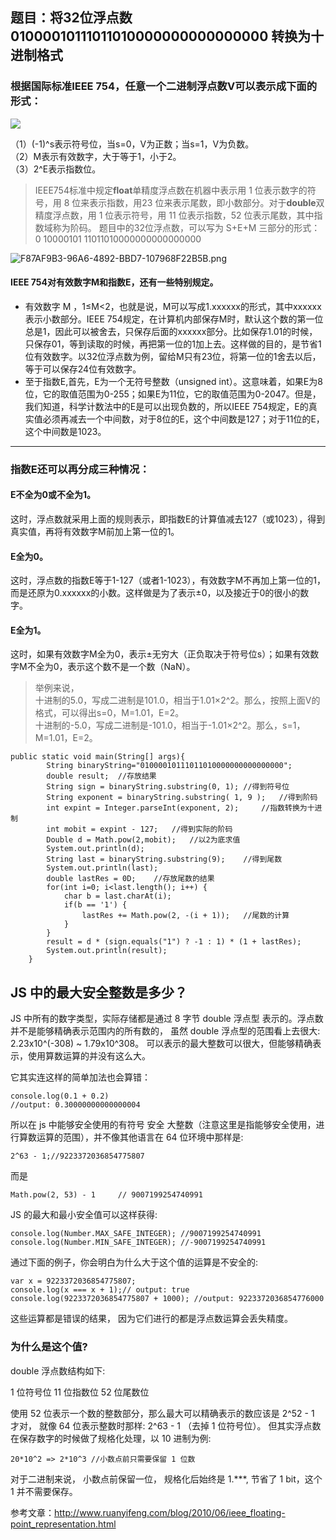 ## 题目：将32位浮点数 01000010111011010000000000000000 转换为十进制格式

### 根据国际标准IEEE 754，任意一个二进制浮点数V可以表示成下面的形式：
![](https://ws4.sinaimg.cn/large/006tNc79ly1fijna4yazwj3087019mx1.jpg)

（1）(-1)^s表示符号位，当s=0，V为正数；当s=1，V为负数。
<br>（2）M表示有效数字，大于等于1，小于2。
<br>（3）2^E表示指数位。

> IEEE754标准中规定**float**单精度浮点数在机器中表示用 1 位表示数字的符号，用 8 位来表示指数，用23 位来表示尾数，即小数部分。对于**double**双精度浮点数，用 1 位表示符号，用 11 位表示指数，52 位表示尾数，其中指数域称为阶码。
题目中的32位浮点数，可以写为 S+E+M 三部分的形式：0 10000101 11011010000000000000000

![F87AF9B3-96A6-4892-BBD7-107968F22B5B.png](http://upload-images.jianshu.io/upload_images/3229842-277b7ed06e58be1b.png?imageMogr2/auto-orient/strip%7CimageView2/2/w/1240)


#### IEEE 754对有效数字M和指数E，还有一些特别规定。
* 有效数字 M ，1≤M<2，也就是说，M可以写成1.xxxxxx的形式，其中xxxxxx表示小数部分。IEEE 754规定，在计算机内部保存M时，默认这个数的第一位总是1，因此可以被舍去，只保存后面的xxxxxx部分。比如保存1.01的时候，只保存01，等到读取的时候，再把第一位的1加上去。这样做的目的，是节省1位有效数字。以32位浮点数为例，留给M只有23位，将第一位的1舍去以后，等于可以保存24位有效数字。
* 至于指数E,首先，E为一个无符号整数（unsigned int）。这意味着，如果E为8位，它的取值范围为0-255；如果E为11位，它的取值范围为0-2047。但是，我们知道，科学计数法中的E是可以出现负数的，所以IEEE 754规定，E的真实值必须再减去一个中间数，对于8位的E，这个中间数是127；对于11位的E，这个中间数是1023。

***

### 指数E还可以再分成三种情况：
#### E不全为0或不全为1。
这时，浮点数就采用上面的规则表示，即指数E的计算值减去127（或1023），得到真实值，再将有效数字M前加上第一位的1。

#### E全为0。
这时，浮点数的指数E等于1-127（或者1-1023），有效数字M不再加上第一位的1，而是还原为0.xxxxxx的小数。这样做是为了表示±0，以及接近于0的很小的数字。
#### E全为1。
这时，如果有效数字M全为0，表示±无穷大（正负取决于符号位s）；如果有效数字M不全为0，表示这个数不是一个数（NaN）。

>举例来说，
<br>十进制的5.0，写成二进制是101.0，相当于1.01×2^2。那么，按照上面V的格式，可以得出s=0，M=1.01，E=2。
<br>十进制的-5.0，写成二进制是-101.0，相当于-1.01×2^2。那么，s=1，M=1.01，E=2。


```
public static void main(String[] args){
        String binaryString="01000010111011010000000000000000";
        double result;	//存放结果
        String sign = binaryString.substring(0, 1);	//得到符号位
        String exponent = binaryString.substring( 1, 9 );	//得到阶码
        int expint = Integer.parseInt(exponent, 2);		//指数转换为十进制
        int mobit = expint - 127;	//得到实际的阶码
        Double d = Math.pow(2,mobit);	//以2为底求值
        System.out.println(d);
        String last = binaryString.substring(9);	//得到尾数
        System.out.println(last);
        double lastRes = 0D;	//存放尾数的结果
        for(int i=0; i<last.length(); i++) {
            char b = last.charAt(i);
            if(b == '1') {
                lastRes += Math.pow(2, -(i + 1));	//尾数的计算
            }
        }
        result = d * (sign.equals("1") ? -1 : 1) * (1 + lastRes);
        System.out.println(result);
    }
```

## JS 中的最大安全整数是多少？
JS 中所有的数字类型，实际存储都是通过 8 字节 double 浮点型 表示的。浮点数并不是能够精确表示范围内的所有数的， 虽然 double 浮点型的范围看上去很大: 2.23x10^(-308) ~ 1.79x10^308。 可以表示的最大整数可以很大，但能够精确表示，使用算数运算的并没有这么大。

它其实连这样的简单加法也会算错：

```
console.log(0.1 + 0.2)
//output: 0.30000000000000004
```
所以在 js 中能够安全使用的有符号 安全 大整数（注意这里是指能够安全使用，进行算数运算的范围），并不像其他语言在 64 位环境中那样是:

```
2^63 - 1;//9223372036854775807
```
而是

```
Math.pow(2, 53) - 1     // 9007199254740991
```
JS 的最大和最小安全值可以这样获得:

```
console.log(Number.MAX_SAFE_INTEGER); //9007199254740991
console.log(Number.MIN_SAFE_INTEGER); //-9007199254740991
```
通过下面的例子，你会明白为什么大于这个值的运算是不安全的:

```
var x = 9223372036854775807;
console.log(x === x + 1);// output: true
console.log(9223372036854775807 + 1000); //output: 9223372036854776000
```
这些运算都是错误的结果， 因为它们进行的都是浮点数运算会丢失精度。

### 为什么是这个值?
double 浮点数结构如下:

1 位符号位
11 位指数位
52 位尾数位

使用 52 位表示一个数的整数部分，那么最大可以精确表示的数应该是 2^52 - 1 才对， 就像 64 位表示整数时那样: 2^63 - 1 （去掉 1 位符号位）。 但其实浮点数在保存数字的时候做了规格化处理，以 10 进制为例:

```
20*10^2 => 2*10^3 //小数点前只需要保留 1 位数
```
对于二进制来说， 小数点前保留一位， 规格化后始终是 1.***, 节省了 1 bit，这个 1 并不需要保存。


参考文章：http://www.ruanyifeng.com/blog/2010/06/ieee_floating-point_representation.html
